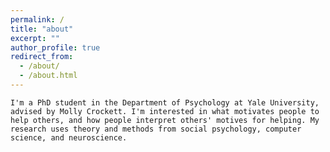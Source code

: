```yaml
---
permalink: /
title: "about"
excerpt: ""
author_profile: true
redirect_from: 
  - /about/
  - /about.html
---
```


`I'm a PhD student in the Department of Psychology at Yale University, advised by Molly Crockett. I'm interested in what motivates people to help others, and how people interpret others' motives for helping. My research uses theory and methods from social psychology, computer science, and neuroscience.`



